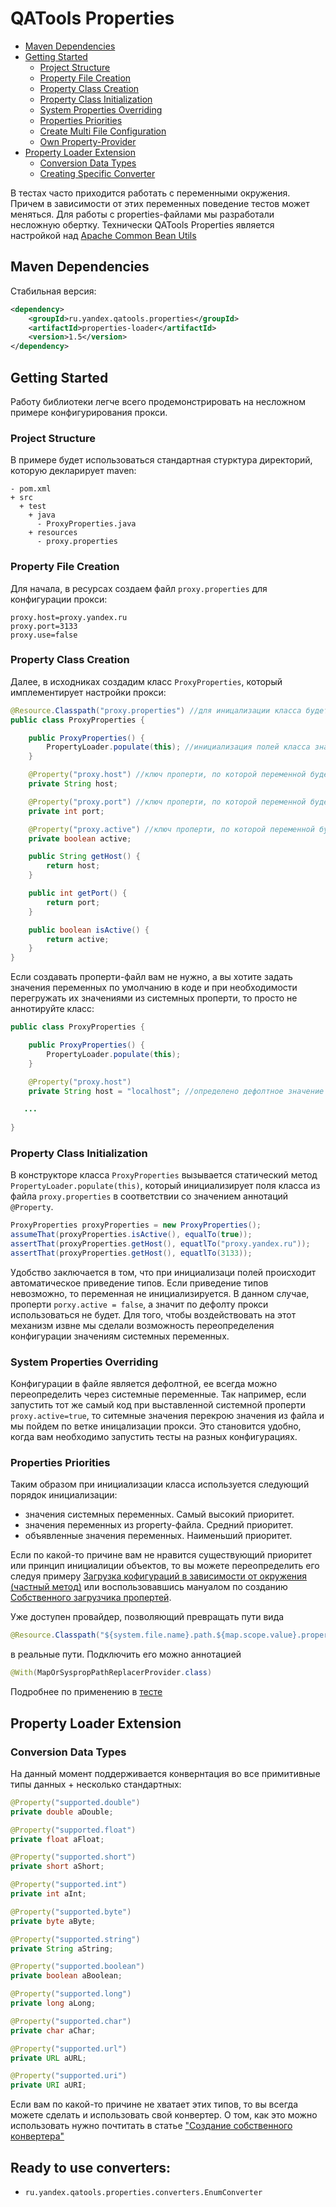 # QATools Properties

* [Maven Dependencies](#maven-dependencies)
* [Getting Started](#getting-started)
    * [Project Structure](#project-structure)
    * [Property File Creation](#property-file-creation)
    * [Property Class Creation](#property-class-creation)
    * [Property Class Initialization](#property-class-initialization)
    * [System Properties Overriding](#system-properties-overriding)
    * [Properties Priorities](#properties-priorities)
    * [Create Multi File Configuration][create-multi-file-configuration]
    * [Own Property-Provider][creation-custom-property-provider]
* [Property Loader Extension](#property-loader-extension)
    * [Conversion Data Types](#conversion-data-types)
    * [Creating Specific Converter][creation-custom-converter]

В тестах часто приходится работать с переменными окружения. Причем в зависимости от этих переменных поведение тестов
может меняться. Для работы с properties-файлами мы разработали несложную обертку.
Технически QATools Properties является настройкой над
[Apache Common Bean Utils](http://commons.apache.org/proper/commons-beanutils/)

## Maven Dependencies

Стабильная версия:
```xml
<dependency>
    <groupId>ru.yandex.qatools.properties</groupId>
    <artifactId>properties-loader</artifactId>
    <version>1.5</version>
</dependency>
```

## Getting Started

Работу библиотеки легче всего продемонстрировать на несложном примере конфигурирования прокси.

### Project Structure

В примере будет использоваться стандартная стурктура директорий, которую декларирует maven:

```
- pom.xml
+ src
  + test
    + java
      - ProxyProperties.java
    + resources
      - proxy.properties
```

### Property File Creation

Для начала, в ресурсах создаем файл `proxy.properties` для конфигурации прокси:

```properties
proxy.host=proxy.yandex.ru
proxy.port=3133
proxy.use=false
```

### Property Class Creation

Далее, в исходниках создадим класс `ProxyProperties`, который имплементирует настройки прокси:

```java
@Resource.Classpath("proxy.properties") //для иницализации класса будет использоваться файл proxy.poerties
public class ProxyProperties {

    public ProxyProperties() {
        PropertyLoader.populate(this); //инициализация полей класса значениями из файла
    }

    @Property("proxy.host") //ключ проперти, по которой переменной будет выставлено значение
    private String host;

    @Property("proxy.port") //ключ проперти, по которой переменной будет выставлено значение
    private int port;

    @Property("proxy.active") //ключ проперти, по которой переменной будет выставлено значение
    private boolean active;

    public String getHost() {
        return host;
    }

    public int getPort() {
        return port;
    }

    public boolean isActive() {
        return active;
    }
}
```

Если создавать проперти-файл вам не нужно, а вы хотите задать значения переменных по умолчанию в коде и при необходимости 
перегружать их значениями из системных проперти, то просто не аннотируйте класс:

```java
public class ProxyProperties {

    public ProxyProperties() {
        PropertyLoader.populate(this);
    }

    @Property("proxy.host")
    private String host = "localhost"; //определено дефолтное значение <localhost>

   ...
   
}
```

### Property Class Initialization

В конструкторе класса `ProxyProperties` вызывается статический метод `PropertyLoader.populate(this)`, 
который инициализирует поля класса из файла `proxy.properties` 
в соответствии со значением аннотаций `@Property`.

```java
ProxyProperties proxyProperties = new ProxyProperties();
assumeThat(proxyProperties.isActive(), equalTo(true));
assertThat(proxyProperties.getHost(), equatlTo("proxy.yandex.ru"));
assertThat(proxyProperties.getHost(), equatlTo(3133));
```

Удобство заключается в том, что при инициализаци полей происходит автоматическое приведение типов. 
Если приведение типов невозможно, то переменная не инициализируется. 
В данном случае, проперти `porxy.active = false`, а значит по дефолту прокси использоваться не будет. 
Для того, чтобы воздействовать на этот механизм извне мы сделали возможность переопределения 
конфигурации значениям системных переменных. 

### System Properties Overriding

Конфигурации в файле является дефолтной, ее всегда можно переопределить через системные переменные. 
Так например, если запустить тот же самый код при выставленной системной проперти `proxy.active=true`, 
то ситемные значения перекрою значения из файла и мы пойдем по ветке иницализации прокси. 
Это становится удобно, когда вам необходимо запустить тесты на разных конфигурациях. 

### Properties Priorities

Таким образом при инициализации класса используется следующий порядок инициализации:
- значения системных переменных. Самый высокий приоритет.
- значения переменных из property-файла. Средний приоритет.
- объявленные значения переменных. Наименьший приоритет.

Если по какой-то причине вам не нравится существующий приоритет или принцип инициалиции объектов, 
то вы можете переопределить его следуя примеру [Загрузка кофигураций в зависимости от окружения (частный метод)][create-multi-file-configuration]
или воспользовавшись мануалом по созданию [Cобственного загрузчика пропертей][creation-custom-property-provider].

Уже доступен провайдер, позволяющий превращать пути вида
```java
@Resource.Classpath("${system.file.name}.path.${map.scope.value}.properties")
```
в реальные пути. Подключить его можно аннотацией

```java
@With(MapOrSyspropPathReplacerProvider.class)
```
Подробнее по применению в [тесте][custom-provider-test]


## Property Loader Extension

### Conversion Data Types

На данный момент поддерживается конвернтация во все примитивные типы данных + несколько стандартных:

```java
@Property("supported.double")
private double aDouble;

@Property("supported.float")
private float aFloat;

@Property("supported.short")
private short aShort;

@Property("supported.int")
private int aInt;

@Property("supported.byte")
private byte aByte;

@Property("supported.string")
private String aString;

@Property("supported.boolean")
private boolean aBoolean;

@Property("supported.long")
private long aLong;

@Property("supported.char")
private char aChar;

@Property("supported.url")
private URL aURL;

@Property("supported.uri")
private URI aURI;

```

Если вам по какой-то причине не хватает этих типов, то вы всегда можете сделать и использовать свой конвертер.
О том, как это можно использовать нужно почтитать в статье
["Создание собственного конвертера"][creation-custom-converter]

## Ready to use converters: 
- `ru.yandex.qatools.properties.converters.EnumConverter`


[custom-provider-test]: https://github.com/yandex-qatools/properties/blob/master/properties-loader/src/test/java/ru/yandex/qatools/properties/CustomPropertyProviderTest.java
[creation-custom-converter]: https://github.com/yandex-qatools/properties/blob/master/properties-loader/src/site/creation-custom-converter.ru.md
[create-multi-file-configuration]: https://github.com/yandex-qatools/properties/blob/master/properties-loader/src/site/create-multi-file-configuration.ru.md
[creation-custom-property-provider]: https://github.com/yandex-qatools/properties/blob/master/properties-loader/src/site/creation-custom-property-provider.ru.md
